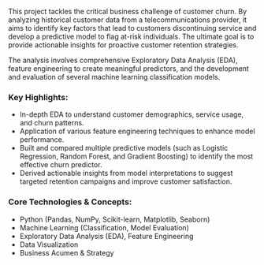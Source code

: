 This project tackles the critical business challenge of customer churn. By analyzing historical customer data from a telecommunications provider, it aims to identify key factors that lead to customers discontinuing service and develop a predictive model to flag at-risk individuals. The ultimate goal is to provide actionable insights for proactive customer retention strategies.

The analysis involves comprehensive Exploratory Data Analysis (EDA), feature engineering to create meaningful predictors, and the development and evaluation of several machine learning classification models.

### **Key Highlights:**

* In-depth EDA to understand customer demographics, service usage, and churn patterns.
* Application of various feature engineering techniques to enhance model performance.
* Built and compared multiple predictive models (such as Logistic Regression, Random Forest, and Gradient Boosting) to identify the most effective churn predictor.
* Derived actionable insights from model interpretations to suggest targeted retention campaigns and improve customer satisfaction.

### **Core Technologies & Concepts:**

* Python (Pandas, NumPy, Scikit-learn, Matplotlib, Seaborn)
* Machine Learning (Classification, Model Evaluation)
* Exploratory Data Analysis (EDA), Feature Engineering
* Data Visualization
* Business Acumen & Strategy
